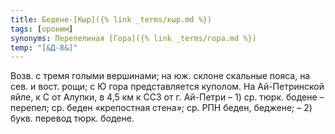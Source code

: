 ```yaml
---
title: Бедене-[Кыр]({% link _terms/кыр.md %})
tags: [ороним]
synonyms: Перепелиная [Гора]({% link _terms/гора.md %})
temp: "[&Д-8&]"
---
```


Возв. с тремя голыми вершинами; на юж. склоне скальные пояса, на сев. и вост.
рощи; с Ю гора представляется куполом. На Ай-Петринской яйле, к С от Алупки, в
4,5 км к ССЗ от г. Ай-Петри – 1) ср. тюрк. бодене – перепел; ср. беден
«крепостная стена»; ср. РПН беден, беджене; – 2) букв. перевод тюрк. бодене.
